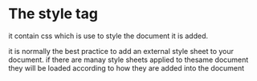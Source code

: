 # The style tag #
it contain css which is use to style the document it is added.

it is normally the best practice to add an external style sheet to your document.
if there are manay style sheets applied to thesame document they will be loaded according to how they are added into the document